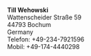 

<p class="ng-scope"><strong flow-inx-oval="VGlsbCBXZWhvd3NraQ==">Till Wehowski</strong><br>Wattenscheider Straße 59<br>44793 Bochum<br> Germany <br> Telefon: +49-234-7921596<br> Mobil: +49-174-4440298</p>

